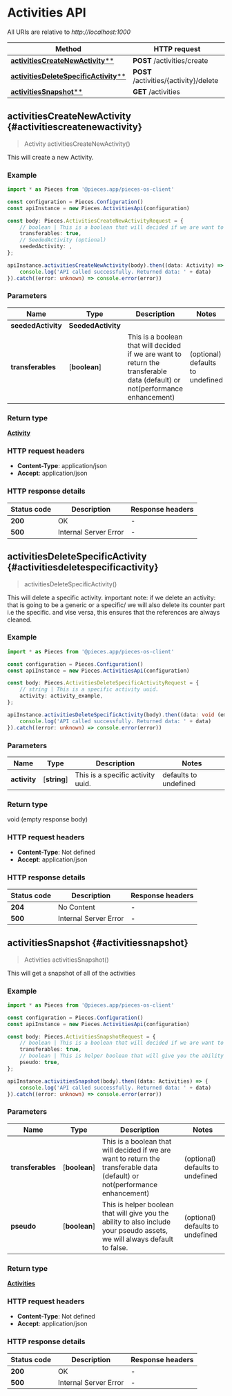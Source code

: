 # Activities API

All URIs are relative to *http://localhost:1000*

Method | HTTP request
------------- | -------------
[**activitiesCreateNewActivity****](ActivitiesApi#activitiescreatenewactivity) | **POST** /activities/create
[**activitiesDeleteSpecificActivity****](ActivitiesApi#activitiesdeletespecificactivity) | **POST** /activities/\{activity\}/delete
[**activitiesSnapshot****](ActivitiesApi#activitiessnapshot) | **GET** /activities


## **activitiesCreateNewActivity** {#activitiescreatenewactivity}
> Activity activitiesCreateNewActivity()

This will create a new Activity.

### Example

```typescript
import * as Pieces from '@pieces.app/pieces-os-client'

const configuration = Pieces.Configuration()
const apiInstance = new Pieces.ActivitiesApi(configuration)

const body: Pieces.ActivitiesCreateNewActivityRequest = {
    // boolean | This is a boolean that will decided if we are want to return the transferable data (default) or not(performance enhancement) (optional)
    transferables: true,
    // SeededActivity (optional)
    seededActivity: ,
};

apiInstance.activitiesCreateNewActivity(body).then((data: Activity) => {
    console.log('API called successfully. Returned data: ' + data)
}).catch((error: unknown) => console.error(error))
```

### Parameters

Name | Type | Description  | Notes
------------- | ------------- | ------------- | -------------
 **seededActivity** | **SeededActivity**|  |
 **transferables** | [**boolean**] | This is a boolean that will decided if we are want to return the transferable data (default) or not(performance enhancement) | (optional) defaults to undefined


### Return type

[**Activity**](../models/Activity)

### HTTP request headers

- **Content-Type**: application/json
- **Accept**: application/json


### HTTP response details
| Status code | Description | Response headers
|-------------|-------------|------------------
**200** | OK |  -  |
**500** | Internal Server Error |  -  |

## **activitiesDeleteSpecificActivity** {#activitiesdeletespecificactivity}
> activitiesDeleteSpecificActivity()

This will delete a specific activity.  important note: if we delete an activity: that is going to be a generic or a specific/ we will also delete its counter part i.e the specific. and vise versa, this ensures that the references are always cleaned.

### Example

```typescript
import * as Pieces from '@pieces.app/pieces-os-client'

const configuration = Pieces.Configuration()
const apiInstance = new Pieces.ActivitiesApi(configuration)

const body: Pieces.ActivitiesDeleteSpecificActivityRequest = {
    // string | This is a specific activity uuid.
    activity: activity_example,
};

apiInstance.activitiesDeleteSpecificActivity(body).then((data: void (empty response body)) => {
    console.log('API called successfully. Returned data: ' + data)
}).catch((error: unknown) => console.error(error))
```

### Parameters

Name | Type | Description  | Notes
------------- | ------------- | ------------- | -------------
 **activity** | [**string**] | This is a specific activity uuid. | defaults to undefined


### Return type

void (empty response body)

### HTTP request headers

- **Content-Type**: Not defined
- **Accept**: application/json


### HTTP response details
| Status code | Description | Response headers
|-------------|-------------|------------------
**204** | No Content |  -  |
**500** | Internal Server Error |  -  |

## **activitiesSnapshot** {#activitiessnapshot}
> Activities activitiesSnapshot()

This will get a snapshot of all of the activities

### Example

```typescript
import * as Pieces from '@pieces.app/pieces-os-client'

const configuration = Pieces.Configuration()
const apiInstance = new Pieces.ActivitiesApi(configuration)

const body: Pieces.ActivitiesSnapshotRequest = {
    // boolean | This is a boolean that will decided if we are want to return the transferable data (default) or not(performance enhancement) (optional)
    transferables: true,
    // boolean | This is helper boolean that will give you the ability to also include your pseudo assets, we will always default to false. (optional)
    pseudo: true,
};

apiInstance.activitiesSnapshot(body).then((data: Activities) => {
    console.log('API called successfully. Returned data: ' + data)
}).catch((error: unknown) => console.error(error))
```

### Parameters

Name | Type | Description  | Notes
------------- | ------------- | ------------- | -------------
 **transferables** | [**boolean**] | This is a boolean that will decided if we are want to return the transferable data (default) or not(performance enhancement) | (optional) defaults to undefined
 **pseudo** | [**boolean**] | This is helper boolean that will give you the ability to also include your pseudo assets, we will always default to false. | (optional) defaults to undefined


### Return type

[**Activities**](../models/Activities)

### HTTP request headers

- **Content-Type**: Not defined
- **Accept**: application/json


### HTTP response details
| Status code | Description | Response headers
|-------------|-------------|------------------
**200** | OK |  -  |
**500** | Internal Server Error |  -  |


